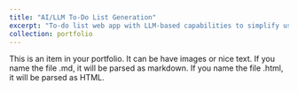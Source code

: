 ```yaml
---
title: "AI/LLM To-Do List Generation"
excerpt: "To-do list web app with LLM-based capabilities to simplify user task entry.<br/><img src='/images/Portfolio1.png' width='500'>"
collection: portfolio
---
```


This is an item in your portfolio. It can be have images or nice text. If you name the file .md, it will be parsed as markdown. If you name the file .html, it will be parsed as HTML. 
